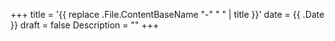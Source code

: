 +++
title = '{{ replace .File.ContentBaseName "-" " " | title }}'
date = {{ .Date }}
draft = false
Description = ""
+++

